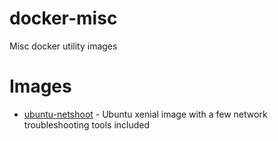 # docker-misc
Misc docker utility images

# Images
* [ubuntu-netshoot](ubuntu-netshoot) - Ubuntu xenial image with a few network troubleshooting tools included
